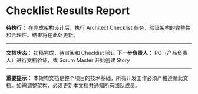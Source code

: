 # Checklist Results Report

**待执行：** 在完成架构设计后，执行 Architect Checklist 任务，验证架构的完整性和合理性。结果将在此处更新。

---

**文档状态：** 初稿完成，待审阅和 Checklist 验证
**下一步负责人：** PO（产品负责人）进行文档验证，或 Scrum Master 开始创建 Story

---

**重要提示：** 本架构文档是整个项目的技术基础，所有开发工作必须严格遵循此文档。如需调整架构，必须更新本文档并通知所有团队成员。
